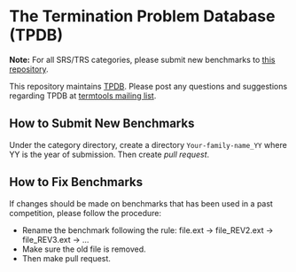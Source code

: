 # The Termination Problem Database (TPDB)

**Note:** For all SRS/TRS categories, please submit new benchmarks to [this repository](https://github.com/TermCOMP/TPDB-ARI).

This repository maintains [TPDB](http://termination-portal.org/wiki/TPDB).
Please post any questions and suggestions regarding TPDB at [termtools mailing list](mailto:termtools@lists.rwth-aachen.de).

## How to Submit New Benchmarks

Under the category directory, create a directory `Your-family-name_YY` where YY is the year of submission. Then create *pull request*.

## How to Fix Benchmarks

If changes should be made on benchmarks that has been used in a past competition, please follow the procedure:
- Rename the benchmark following the rule: file.ext -> file_REV2.ext -> file_REV3.ext -> ...
- Make sure the old file is removed.
- Then make pull request.
